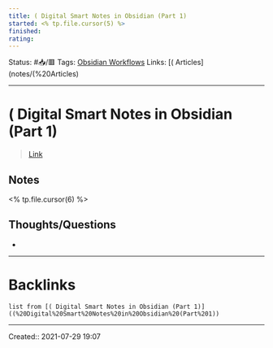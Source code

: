 ```yaml
---
title: ( Digital Smart Notes in Obsidian (Part 1)
started: <% tp.file.cursor(5) %>
finished:
rating: 
---
```

Status: #📥/🟥 
Tags: [Obsidian Workflows](Obsidian%20Workflows)
Links: [( Articles](notes/(%20Articles)
___
# ( Digital Smart Notes in Obsidian (Part 1)
> [Link](https://harleystagner.com/digital-smart-notes-in-obsidian-part-1-exporting-highlights-from-readwise/)
## Notes
<% tp.file.cursor(6) %>
## Thoughts/Questions
- 
___
# Backlinks
```dataview
list from [( Digital Smart Notes in Obsidian (Part 1)]((%20Digital%20Smart%20Notes%20in%20Obsidian%20(Part%201))
```
___

Created:: 2021-07-29 19:07
